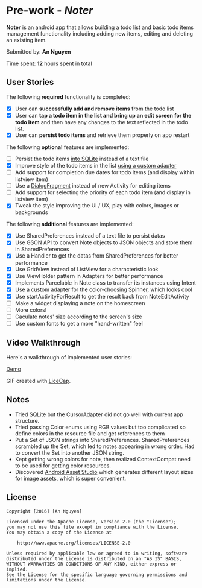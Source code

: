 # Pre-work - *Noter*

**Noter** is an android app that allows building a todo list and basic todo items management functionality including adding new items, editing and deleting an existing item.

Submitted by: **An Nguyen**

Time spent: **12** hours spent in total

## User Stories

The following **required** functionality is completed:

* [X] User can **successfully add and remove items** from the todo list
* [X] User can **tap a todo item in the list and bring up an edit screen for the todo item** and then have any changes to the text reflected in the todo list.
* [X] User can **persist todo items** and retrieve them properly on app restart

The following **optional** features are implemented:

* [ ] Persist the todo items [into SQLite](http://guides.codepath.com/android/Persisting-Data-to-the-Device#sqlite) instead of a text file
* [X] Improve style of the todo items in the list [using a custom adapter](http://guides.codepath.com/android/Using-an-ArrayAdapter-with-ListView)
* [ ] Add support for completion due dates for todo items (and display within listview item)
* [ ] Use a [DialogFragment](http://guides.codepath.com/android/Using-DialogFragment) instead of new Activity for editing items
* [ ] Add support for selecting the priority of each todo item (and display in listview item)
* [X] Tweak the style improving the UI / UX, play with colors, images or backgrounds

The following **additional** features are implemented:

* [X] Use SharedPreferences instead of a text file to persist datas
* [X] Use GSON API to convert Note objects to JSON objects and store them in SharedPreferences
* [X] Use a Handler to get the datas from SharedPreferences for better performance
* [X] Use GridView instead of ListView for a characteristic look
* [X] Use ViewHolder pattern in Adapters for better performance
* [X] Implements Parcelable in Note class to transfer its instances using Intent
* [X] Use a custom adapter for the color-choosing Spinner, which looks cool
* [X] Use startActivityForResult to get the result back from NoteEditActivity
* [ ] Make a widget displaying a note on the homescreen
* [ ] More colors!
* [ ] Caculate notes' size according to the screen's size
* [ ] Use custom fonts to get a more "hand-written" feel

## Video Walkthrough 

Here's a walkthrough of implemented user stories:

[Demo](http://i.imgur.com/Puwfiqy.mp4)

GIF created with [LiceCap](http://www.cockos.com/licecap/).

## Notes

* Tried SQLite but the CursorAdapter did not go well with current app structure.
* Tried passing Color enums using RGB values but too complicated so define colors in the resource file and get references to them
* Put a Set of JSON strings into SharedPreferences. SharedPreferences scrambled up the Set, which led to notes appearing in wrong order. Had to convert the Set into another JSON string.
* Kept getting wrong colors for note, then realized ContextCompat need to be used for getting color resources.
* Discovered [Android Asset Studio](http://romannurik.github.io/AndroidAssetStudio/index.html) which generates different layout sizes for image assets, which is super convenient.

## License

    Copyright [2016] [An Nguyen]

    Licensed under the Apache License, Version 2.0 (the "License");
    you may not use this file except in compliance with the License.
    You may obtain a copy of the License at

        http://www.apache.org/licenses/LICENSE-2.0

    Unless required by applicable law or agreed to in writing, software
    distributed under the License is distributed on an "AS IS" BASIS,
    WITHOUT WARRANTIES OR CONDITIONS OF ANY KIND, either express or implied.
    See the License for the specific language governing permissions and
    limitations under the License.